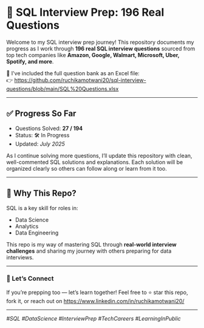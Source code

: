 
# 🧠 SQL Interview Prep: 196 Real Questions

Welcome to my SQL interview prep journey! This repository documents my progress as I work through **196 real SQL interview questions** sourced from top tech companies like **Amazon, Google, Walmart, Microsoft, Uber, Spotify, and more**.

📄 I've included the full question bank as an Excel file:  
👉 https://github.com/ruchikamotwani20/sql-interview-questions/blob/main/SQL%20Questions.xlsx

---

## ✅ Progress So Far

- Questions Solved: **27 / 194**
- Status: 🛠️ In Progress
- Updated: *July 2025*

As I continue solving more questions, I’ll update this repository with clean, well-commented SQL solutions and explanations. Each solution will be organized clearly so others can follow along or learn from it too.

---

## 📌 Why This Repo?

SQL is a key skill for roles in:
- Data Science
- Analytics
- Data Engineering

This repo is my way of mastering SQL through **real-world interview challenges** and sharing my journey with others preparing for data interviews.

---

### 🚀 Let’s Connect

If you’re prepping too — let’s learn together!
Feel free to ⭐ star this repo, fork it, or reach out on https://www.linkedin.com/in/ruchikamotwani20/

---

_#SQL #DataScience #InterviewPrep #TechCareers #LearningInPublic_
